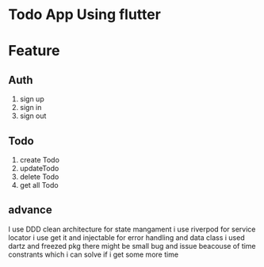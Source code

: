 # Todo App Using flutter 

# Feature
## Auth

1) sign up
2) sign in 
3) sign out

## Todo
1) create Todo
2) updateTodo
3) delete Todo
4) get all  Todo

## advance
I use DDD clean architecture
for state mangament i use riverpod
for service locator i use get it and injectable
for error handling and data class i used dartz and freezed pkg
there might be small bug and issue beacouse of time constrants 
which i can solve if i get some more time 
